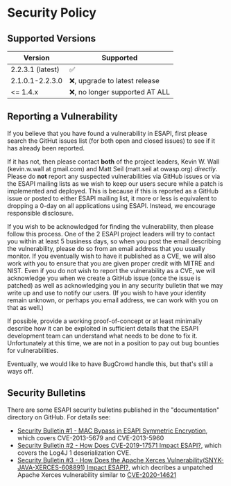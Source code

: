 # Security Policy

## Supported Versions

| Version | Supported          |
| ------- | ------------------ |
| 2.2.3.1 (latest) | :white_check_mark: |
| 2.1.0.1-2.2.3.0  | :x:, upgrade to latest release |
| <= 1.4.x  | :x:, no longer supported AT ALL |

## Reporting a Vulnerability

If you believe that you have found a vulnerability in ESAPI, first please search the
GitHut issues list (for both open and closed issues) to see if it has already been reported.

If it has not, then please contact **both** of the project leaders, Kevin W. Wall
(kevin.w.wall at gmail.com) and Matt Seil (matt.seil at owasp.org) _directly_.
Please do **not** report any suspected vulnerabilities via GitHub issues
or via the ESAPI mailing lists as we wish to keep our users secure while a patch
is implemented and deployed. This is because if this is reported as a GitHub
issue or posted to either ESAPI mailing list, it more or less is equivalent to
dropping a 0-day on all applications using ESAPI. Instead, we encourage
responsible disclosure.

If you wish to be acknowledged for finding the vulnerability, then please follow
this process. One of the 2 ESAPI project leaders will try to contact you within
at least 5 business days, so when you post the email describing the
vulnerability, please do so from an email address that you usually monitor.
If you eventually wish to have it published as a CVE, we will also work with you
to ensure that you are given proper credit with MITRE and NIST. Even if you do
not wish to report the vulnerability as a CVE, we will acknowledge you when we
create a GitHub issue (once the issue is patched) as well as acknowledging you
in any security bulletin that we may write up and use to notify our users. (If you wish
to have your identity remain unknown, or perhaps you email address, we can work
with you on that as well.)

If possible, provide a working proof-of-concept or at least minimally describe
how it can be exploited in sufficient details that the ESAPI development team
can understand what needs to be done to fix it. Unfortunately at this time, we
are not in a position to pay out bug bounties for vulnerabilities.

Eventually, we would like to have BugCrowd handle this, but that's still a ways off.

## Security Bulletins

There are some ESAPI security bulletins published in the "documentation" directory on GitHub.
For details see:

* [Security Bulletin #1 - MAC Bypass in ESAPI Symmetric Encryption](documentation/ESAPI-security-bulletin1.pdf), which covers CVE-2013-5679 and CVE-2013-5960
* [Security Bulletin #2 - How Does CVE-2019-17571 Impact ESAPI?](documentation/ESAPI-security-bulletin2.pdf), which covers the Log4J 1 deserialization CVE.
* [Security Bulletin #3 - How Does the Apache Xerces Vulnerability(SNYK-JAVA-XERCES-608891) Impact ESAPI?](documentation/ESAPI-security-bulletin3.pdf), which decribes a unpatched Apache Xerces vulnerability similar to [CVE-2020-14621](https://nvd.nist.gov/vuln/detail/CVE-2020-14621)
